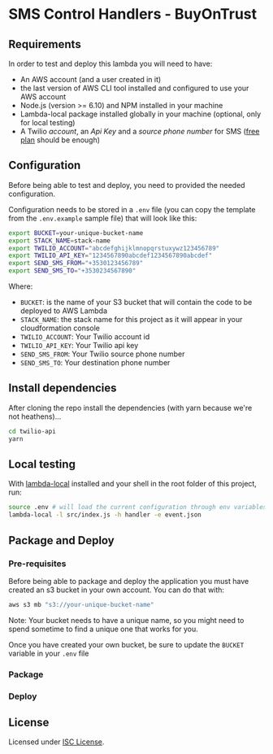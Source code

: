 # SMS Control Handlers - BuyOnTrust

## Requirements

In order to test and deploy this lambda you will need to have:

- An AWS account (and a user created in it)
- the last version of AWS CLI tool installed and configured to use your AWS account
- Node.js (version >= 6.10) and NPM installed in your machine
- Lambda-local package installed globally in your machine (optional, only for local testing)
- A Twilio *account*, an *Api Key* and a *source phone number* for SMS ([free plan](https://www.twilio.com) should be enough)

## Configuration

Before being able to test and deploy, you need to provided the needed configuration.

Configuration needs to be stored in a `.env` file (you can copy the template from the `.env.example` sample file) that will look like this:

```bash
export BUCKET=your-unique-bucket-name
export STACK_NAME=stack-name
export TWILIO_ACCOUNT="abcdefghijklmnopqrstuxywz123456789"
export TWILIO_API_KEY="1234567890abcdef1234567890abcdef"
export SEND_SMS_FROM="+3530123456789"
export SEND_SMS_TO="+3530234567890"
```

Where:

 - `BUCKET`: is the name of your S3 bucket that will contain the code to be deployed to AWS Lambda
 - `STACK_NAME`: the stack name for this project as it will appear in your cloudformation console
 - `TWILIO_ACCOUNT`: Your Twilio account id
 - `TWILIO_API_KEY`: Your Twilio api key
 - `SEND_SMS_FROM`: Your Twilio source phone number
 - `SEND_SMS_TO`: Your destination phone number

## Install dependencies

After cloning the repo install the dependencies (with yarn because we're not heathens)...

```bash
cd twilio-api
yarn
```

## Local testing

With [lambda-local](https://www.npmjs.com/package/lambda-local) installed and your shell in the root folder of this project, run:

```bash
source .env # will load the current configuration through env variables
lambda-local -l src/index.js -h handler -e event.json
```

## Package and Deploy

### Pre-requisites

Before being able to package and deploy the application you must have created an s3 bucket in your own account. You can do that with:

```bash
aws s3 mb "s3://your-unique-bucket-name"
```

Note: Your bucket needs to have a unique name, so you might need to spend sometime to find a unique one that works for you.

Once you have created your own bucket, be sure to update the `BUCKET` variable in your `.env` file


### Package

### Deploy

## License

Licensed under [ISC License](/LICENSE).
